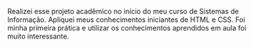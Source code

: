 Realizei esse projeto acadêmico no início do meu curso de Sistemas de Informação. Apliquei meus conhecimentos iniciantes de HTML e CSS. Foi minha primeira prática e utilizar os conhecimentos aprendidos em aula foi muito interessante.
